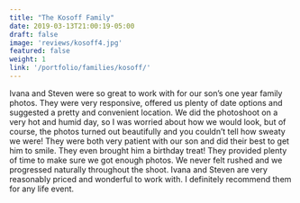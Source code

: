 ```yaml
---
title: "The Kosoff Family"
date: 2019-03-13T21:00:19-05:00
draft: false
image: 'reviews/kosoff4.jpg'
featured: false
weight: 1
link: '/portfolio/families/kosoff/'
---
```


Ivana and Steven were so great to work with for our son’s one year family photos. They were very responsive, offered us plenty of date options and suggested a pretty and convenient location.  We did the photoshoot on a very hot and humid day, so I was worried about how we would look, but of course, the photos turned out beautifully and you couldn’t tell how sweaty we were! They were both very patient with our son and did their best to get him to smile. They even brought him a birthday treat! They provided plenty of time to make sure we got enough photos. We never felt rushed and we progressed naturally throughout the shoot. Ivana and Steven are very reasonably priced and wonderful to work with. I definitely recommend them for any life event.